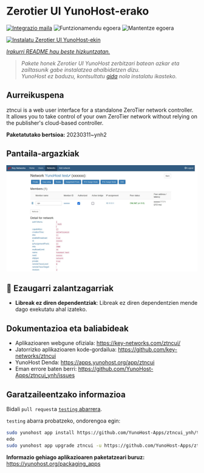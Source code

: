 <!--
Ohart ongi: README hau automatikoki sortu da <https://github.com/YunoHost/apps/tree/master/tools/readme_generator>ri esker
EZ editatu eskuz.
-->

# Zerotier UI YunoHost-erako

[![Integrazio maila](https://dash.yunohost.org/integration/ztncui.svg)](https://dash.yunohost.org/appci/app/ztncui) ![Funtzionamendu egoera](https://ci-apps.yunohost.org/ci/badges/ztncui.status.svg) ![Mantentze egoera](https://ci-apps.yunohost.org/ci/badges/ztncui.maintain.svg)

[![Instalatu Zerotier UI YunoHost-ekin](https://install-app.yunohost.org/install-with-yunohost.svg)](https://install-app.yunohost.org/?app=ztncui)

*[Irakurri README hau beste hizkuntzatan.](./ALL_README.md)*

> *Pakete honek Zerotier UI YunoHost zerbitzari batean azkar eta zailtasunik gabe instalatzea ahalbidetzen dizu.*  
> *YunoHost ez baduzu, kontsultatu [gida](https://yunohost.org/install) nola instalatu ikasteko.*

## Aurreikuspena

ztncui is a web user interface for a standalone ZeroTier network controller.
It allows you to take control of your own ZeroTier network without relying on the publisher's cloud-based controller.



**Paketatutako bertsioa:** 20230311~ynh2

## Pantaila-argazkiak

![Zerotier UI(r)en pantaila-argazkia](./doc/screenshots/screenshot.jpg)

## :red_circle: Ezaugarri zalantzagarriak

- **Libreak ez diren dependentziak**: Libreak ez diren dependentzien mende dago exekutatu ahal izateko.

## Dokumentazioa eta baliabideak

- Aplikazioaren webgune ofiziala: <https://key-networks.com/ztncui/>
- Jatorrizko aplikazioaren kode-gordailua: <https://github.com/key-networks/ztncui>
- YunoHost Denda: <https://apps.yunohost.org/app/ztncui>
- Eman errore baten berri: <https://github.com/YunoHost-Apps/ztncui_ynh/issues>

## Garatzaileentzako informazioa

Bidali `pull request`a [`testing` abarrera](https://github.com/YunoHost-Apps/ztncui_ynh/tree/testing).

`testing` abarra probatzeko, ondorengoa egin:

```bash
sudo yunohost app install https://github.com/YunoHost-Apps/ztncui_ynh/tree/testing --debug
edo
sudo yunohost app upgrade ztncui -u https://github.com/YunoHost-Apps/ztncui_ynh/tree/testing --debug
```

**Informazio gehiago aplikazioaren paketatzeari buruz:** <https://yunohost.org/packaging_apps>
